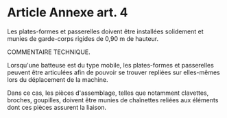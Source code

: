 # Article Annexe art. 4

Les plates-formes et passerelles doivent être installées solidement et munies de garde-corps rigides de 0,90 m de hauteur.

COMMENTAIRE TECHNIQUE.

Lorsqu'une batteuse est du type mobile, les plates-formes et passerelles peuvent être articulées afin de pouvoir se trouver repliées sur elles-mêmes lors du déplacement de la machine.

Dans ce cas, les pièces d'assemblage, telles que notamment clavettes, broches, goupilles, doivent être munies de chaînettes reliées aux éléments dont ces pièces assurent la liaison.
